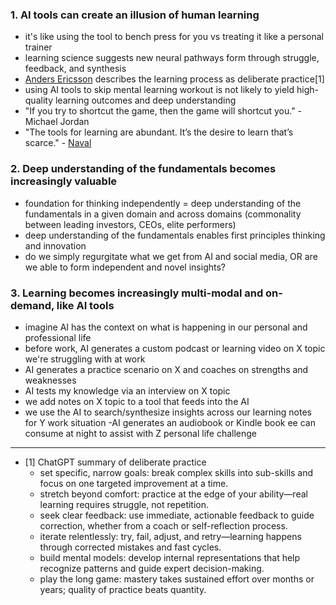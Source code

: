 ### 1. AI tools can create an illusion of human learning
- it's like using the tool to bench press for you vs treating it like a personal trainer
- learning science suggests new neural pathways form through struggle, feedback, and synthesis
- [Anders Ericsson](https://en.wikipedia.org/wiki/K._Anders_Ericsson) describes the learning process as deliberate practice[1]
- using AI tools to skip mental learning workout is not likely to yield high-quality learning outcomes and deep understanding
- "If you try to shortcut the game, then the game will shortcut you." - Michael Jordan
- "The tools for learning are abundant. It’s the desire to learn that’s scarce." - [Naval](https://x.com/naval/status/912222091251871745)

### 2. Deep understanding of the fundamentals becomes increasingly valuable
- foundation for thinking independently = deep understanding of the fundamentals in a given domain and across domains (commonality between leading investors, CEOs, elite performers)
- deep understanding of the fundamentals enables first principles thinking and innovation
- do we simply regurgitate what we get from AI and social media, OR are we able to form independent and novel insights?

### 3. Learning becomes increasingly multi-modal and on-demand, like AI tools 
- imagine AI has the context on what is happening in our personal and professional life 
- before work, AI generates a custom podcast or learning video on X topic we're struggling with at work 
- AI generates a practice scenario on X and coaches on strengths and weaknesses
- AI tests my knowledge via an interview on X topic
- we add notes on X topic to a tool that feeds into the AI
- we use the AI to search/synthesize insights across our learning notes for Y work situation
-AI generates an audiobook or Kindle book ee can consume at night to assist with Z personal life challenge

--------------------------------------------------------------------------------------------

- [1] ChatGPT summary of deliberate practice
    - set specific, narrow goals: break complex skills into sub-skills and focus on one targeted improvement at a time.
    - stretch beyond comfort: practice at the edge of your ability—real learning requires struggle, not repetition.
    - seek clear feedback: use immediate, actionable feedback to guide correction, whether from a coach or self-reflection process.
    - iterate relentlessly: try, fail, adjust, and retry—learning happens through corrected mistakes and fast cycles.
    - build mental models: develop internal representations that help recognize patterns and guide expert decision-making.
    - play the long game: mastery takes sustained effort over months or years; quality of practice beats quantity.
